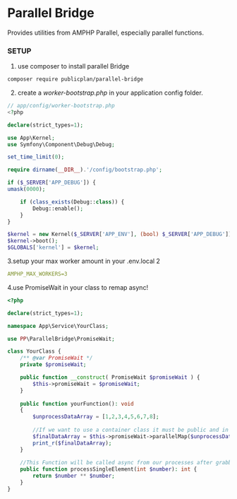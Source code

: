 Parallel Bridge
==============

Provides utilities from AMPHP Parallel, especially parallel functions.

### SETUP

1. use composer to install parallel Bridge

```bash
composer require publicplan/parallel-bridge
```

2. create a _worker-bootstrap.php_ in your application config folder.

```PHP
// app/config/worker-bootstrap.php
<?php

declare(strict_types=1);

use App\Kernel;
use Symfony\Component\Debug\Debug;

set_time_limit(0);

require dirname(__DIR__).'/config/bootstrap.php';

if ($_SERVER['APP_DEBUG']) {
umask(0000);

    if (class_exists(Debug::class)) {
        Debug::enable();
    }
}

$kernel = new Kernel($_SERVER['APP_ENV'], (bool) $_SERVER['APP_DEBUG']);
$kernel->boot();
$GLOBALS['kernel'] = $kernel;
```

3.setup your max worker amount in your .env.local 2

```yaml
AMPHP_MAX_WORKERS=3
```

4.use PromiseWait in your class to remap async!

```PHP
<?php

declare(strict_types=1);

namespace App\Service\YourClass;

use PP\ParallelBridge\PromiseWait;

class YourClass {
    /** @var PromiseWait */
    private $promiseWait;

    public function __construct( PromiseWait $promiseWait ) {
        $this->promiseWait = $promiseWait;
    }
    
    public function yourFunction(): void
    {
        $unprocessDataArray = [1,2,3,4,5,6,7,8];
        
        //If we want to use a container class it must be public and in the following format:
        $finalDataArray = $this->promiseWait->parallelMap($unprocessDataArray, [$this,'processSingleElement']);
        print_r($finalDataArray);
    }
 
    //This Function will be called async from our processes after grabbing this service from service container 
    public function processSingleElement(int $number): int {
        return $number ** $number;
    }
}
```


